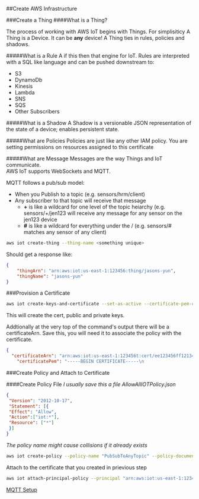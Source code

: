 

##Create AWS Infrastructure

###Create a Thing
####What is a Thing?

The process of working with AWS IoT begins with Things.  For simplisiticy A Thing is a Device.  It can be **any** device!  A Thing ties in rules, policies and shadows.

#####What is a Rule
A if this then that engine for IoT.  Rules are interpreted with a SQL like language and can be pushed downstream to:
* S3
* DynamoDb
* Kinesis
* Lambda
* SNS
* SQS
* Other Subscribers


#####What is a Shadow
A Shadow is a versionable JSON representation of the state of a device; enables persistent state.  

#####What are Policies
Policies are just like any other IAM policy.  You are setting permissions on resources assigned to this certificate

#####What are Message
Messages are the way Things and IoT communicate.  
AWS IoT supports WebSockets and MQTT.

MQTT follows a pub/sub model:
* When you Publish to a topic (e.g. sensors/hrm/client)
* Any subscriber to that topic will receive that message
  * __+__ is like a wildcard for one level of the topic heiarchy (e.g. sensors/+/jen123 will receive any message for any sensor on the jen123 device
  * __#__ is like a wildcard for everything under the / (e.g. sensors/# matches any sensor of any client) 

```bash
aws iot create-thing --thing-name <something unique>
```

Should get a response like:
```json
{
    "thingArn": "arn:aws:iot:us-east-1:123456:thing/jasons-yun",
    "thingName": "jasons-yun"
}
```

###Provision a Certificate
```bash
aws iot create-keys-and-certificate --set-as-active --certificate-pem-outfile cert.pem --public-key-outfile publicKey.pem --private-key-outfile privateKey.pem
```

This will create the cert, public and private keys.

Addtionally at the very top of the command's output there will be a certificateArn.  Save this, you will need it to associate the policy with the certificate.

```json
{
  "certificateArn": "arn:aws:iot:us-east-1:123456t:cert/ee123456ff121341241212",
    "certificatePem": "-----BEGIN CERTIFICATE-----\n
```


###Create Policy and Attach to Certificate

####Create Policy File
_I usually save this a file *AllowAllIOTPolicy.json*_

```json
{
 "Version": "2012-10-17",
 "Statement": [{
 "Effect": "Allow",
 "Action":["iot:*"],
 "Resource": ["*"]
 }]
}
```

_The policy name might cause collisions if it already exists_ 
```bash
aws iot create-policy --policy-name "PubSubToAnyTopic" --policy-document file://AllowAllIOTPolicy.json
```

Attach to the certificate that you created in prievious  step

```bash
aws iot attach-principal-policy --principal "arn:aws:iot:us-east-1:123456t:cert/ee123456ff121341241212"  --policy-name "PubSubToAnyTopic"
```

[MQTT Setup](quiver:///notes/2E385283-7834-4225-9299-DDF9BE615C17)